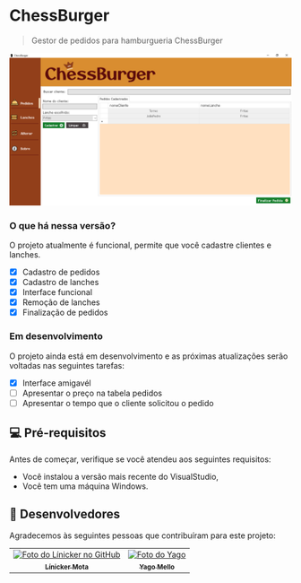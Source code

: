 # ChessBurger

> Gestor de pedidos para hamburgueria ChessBurger

<img src="chessBurger/assets/screenshot/foto4.png" alt="Exemplo imagem" width="1024px">

### O que há nessa versão?

O projeto atualmente é funcional, permite que você cadastre clientes e lanches.

- [x] Cadastro de pedidos
- [X] Cadastro de lanches
- [X] Interface funcional
- [X] Remoção de lanches
- [X] Finalização de pedidos

### Em desenvolvimento

O projeto ainda está em desenvolvimento e as próximas atualizações serão voltadas nas seguintes tarefas:

- [x] Interface amigavél
- [ ] Apresentar o preço na tabela pedidos
- [ ] Apresentar o tempo que o cliente solicitou o pedido

## 💻 Pré-requisitos

Antes de começar, verifique se você atendeu aos seguintes requisitos:

- Você instalou a versão mais recente do VisualStudio,
- Você tem uma máquina Windows.

## 🤝 Desenvolvedores

Agradecemos às seguintes pessoas que contribuíram para este projeto:

<table>
  <tr>
    <td align="center">
      <a href="#" title="Perfil do Línicker Mota no GitHub">
        <img src="https://avatars.githubusercontent.com/u/142761503?s=400&u=9744d35a72a1abc639858a144b5e09fab527fd03&v=4" width="100px;" alt="Foto do Línicker no GitHub"/><br>
        <sub>
          <b>Línicker Mota</b>
        </sub>
      </a>
    </td>
    <td align="center">
      <a href="#" title="Perfil do Yago Mello no GitHub">
        <img src="https://avatars.githubusercontent.com/u/142848407?v=4" width="100px;" alt="Foto do Yago"/><br>
        <sub>
          <b>Yago Mello</b>
        </sub>
      </a>
    </td>
  </tr>
</table>
